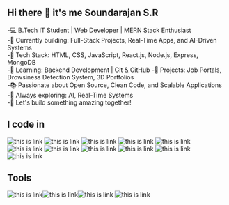 ## Hi there 👋 it's me Soundarajan S.R


-💻 B.Tech IT Student | Web Developer | MERN Stack Enthusiast  
-🚀 Currently building: Full-Stack Projects, Real-Time Apps, and AI-Driven Systems  
-🔧 Tech Stack: HTML, CSS, JavaScript, React.js, Node.js, Express, MongoDB  
-🎯 Learning: Backend Development | Git & GitHub 
-📂 Projects: Job Portals, Drowsiness Detection System, 3D Portfolios  
-📚 Passionate about Open Source, Clean Code, and Scalable Applications  
-🧠 Always exploring: AI, Real-Time Systems  
-🌱 Let's build something amazing together!

  


## I code in

 ![this is link](https://img.icons8.com/color/48/c-programming.png)  ![this is link](https://img.icons8.com/color/48/c-plus-plus-logo.png)     ![this is link](https://img.icons8.com/fluency/48/python.png) ![this is link](https://img.icons8.com/color/48/java-coffee-cup-logo.png) ![this is link](https://img.icons8.com/color/48/javascript--v1.png) ![this is link](https://img.icons8.com/color/48/html-5--v1.png) ![this is link](https://img.icons8.com/color/48/css3.png)  ![this is link](https://img.icons8.com/color/48/react-native.png)  ![this is link](https://img.icons8.com/fluency/50/node-js.png) ![this is link](https://img.icons8.com/color/48/mongodb.png)   ![this is link](https://img.icons8.com/arcade/48/sql.png)
  
## Tools
![this is link](https://img.icons8.com/color/48/figma--v1.png)![this is link](https://img.icons8.com/fluency/48/visual-studio-code-2019.png)![this is link](https://img.icons8.com/color/48/git.png)
![this is link](https://img.icons8.com/color/48/power-bi-2021.png)
